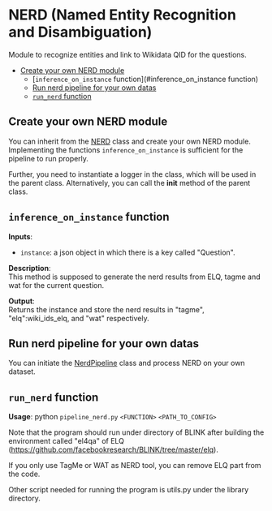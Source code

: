 # NERD (Named Entity Recognition and Disambiguation)

Module to recognize entities and link to Wikidata QID for the questions.

- [Create your own NERD module](#create-your-own-nerd-module)
  - [`inference_on_instance` function](#inference_on_instance function)
  - [Run nerd pipeline for your own datas](#run-nerd-pipeline-for-your-own-datas)
  - [`run_nerd` function](#run-nerd-function)

## Create your own NERD module
You can inherit from the [NERD](entity_recognition_disambiguation.py) class and create your own NERD module. Implementing the functions `inference_on_instance` is sufficient for the pipeline to run properly.

Further, you need to instantiate a logger in the class, which will be used in the parent class.
Alternatively, you can call the __init__ method of the parent class.

## `inference_on_instance` function

**Inputs**:
- `instance`: a json object in which there is a key called "Question".

**Description**:  
This method is supposed to generate the nerd results from ELQ, tagme and wat for the current question.

**Output**:  
Returns the instance and store the nerd results in "tagme", "elq":wiki_ids_elq, and "wat" respectively. 

## Run nerd pipeline for your own datas
You can initiate the [NerdPipeline](pipeline_nerd.py) class and process NERD on your own dataset. 

## `run_nerd` function

**Usage**:
python `pipeline_nerd.py` `<FUNCTION>` `<PATH_TO_CONFIG>`

Note that the program should run under directory of BLINK
after building the environment called "el4qa" of ELQ (https://github.com/facebookresearch/BLINK/tree/master/elq).

If you only use TagMe or WAT as NERD tool, you can remove ELQ part from the code.

Other script needed for running the program is utils.py under the library directory.
